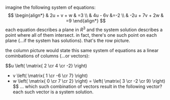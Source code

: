 imagine the following system of equations:
$$
\begin{align*}
  & 2u + v + w & =3 \\
  & 4u - 6v  &=-2 \\
  & -2u + 7v + 2w & =9
\end{align*}
$$
each equation describes a plane in $R^3$ and the system solution describes a point where all of them intersect. in fact, there's one such point on each plane (...if the system has solutions).
that's the row picture.

the column picture would state this same system of equations as a linear cominbations of columns (...or vectors):

$$u \left( \matrix{ 2 \cr 4 \cr -2} \right)
+ v \left( \matrix{ 1 \cr -6 \cr 7} \right)
+ w \left( \matrix{ 0 \cr 7 \cr 2} \right)
= \left( \matrix{ 3 \cr -2 \cr 9} \right)
$$
... which such combination of vectors result in the following vector? each such vector is a system solution.
